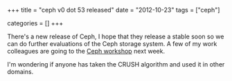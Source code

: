 +++
title = "ceph v0 dot 53 released"
date = "2012-10-23"
tags = ["ceph"]

categories = []
+++

There's a new release of Ceph, I hope that they release a stable soon so we can
do further evaluations of the Ceph storage
system. A few of my work colleagues are going to the [Ceph
workshop](http://www.inktank.com/news-events/event/ceph-workshops-amsterdam/)
next week.

I'm wondering if anyone has taken the CRUSH algorithm and used it in other
domains.
